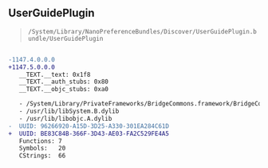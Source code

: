 ## UserGuidePlugin

> `/System/Library/NanoPreferenceBundles/Discover/UserGuidePlugin.bundle/UserGuidePlugin`

```diff

-1147.4.0.0.0
+1147.5.0.0.0
   __TEXT.__text: 0x1f8
   __TEXT.__auth_stubs: 0x80
   __TEXT.__objc_stubs: 0xa0

   - /System/Library/PrivateFrameworks/BridgeCommons.framework/BridgeCommons
   - /usr/lib/libSystem.B.dylib
   - /usr/lib/libobjc.A.dylib
-  UUID: 96266920-A15D-3D25-A330-301EA284C61D
+  UUID: BE83C84B-366F-3D43-AE03-FA2C529FE4A5
   Functions: 7
   Symbols:   20
   CStrings:  66

```
